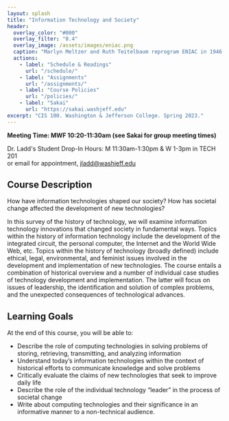 ```yaml
---
layout: splash
title: "Information Technology and Society"
header:
  overlay_color: "#000"
  overlay_filter: "0.4"
  overlay_image: /assets/images/eniac.png
  caption: "Marlyn Meltzer and Ruth Teitelbaum reprogram ENIAC in 1946. Photo credit: [**Wikimedia Commons**](https://commons.wikimedia.org/wiki/File:Reprogramming_ENIAC.png)"
  actions:
    - label: "Schedule & Readings"
      url: "/schedule/"
    - label: "Assignments"
      url: "/assignments/"
    - label: "Course Policies"
      url: "/policies/"
    - label: "Sakai"
      url: "https://sakai.washjeff.edu"
excerpt: "CIS 100. Washington & Jefferson College. Spring 2023."
---
```


**Meeting Time: MWF 10:20-11:30am (see Sakai for group meeting times)**  

Dr. Ladd's Student Drop-In Hours: M 11:30am-1:30pm & W 1-3pm in TECH 201  
or email for appointment, [jladd@washjeff.edu](mailto:jladd@washjeff.edu)

## Course Description

How have information technologies shaped our society? How has societal change affected the development of new technologies?

In this survey of the history of technology, we will examine information technology innovations that changed society in fundamental ways. Topics within the history of information technology include the development of the integrated circuit, the personal computer, the Internet and the World Wide Web, etc. Topics within the history of technology (broadly defined) include ethical, legal, environmental, and feminist issues involved in the development and implementation of new technologies. The course entails a combination of historical overview and a number of individual case studies of technology development and implementation. The latter will focus on issues of leadership, the identification and solution of complex problems, and the unexpected consequences of technological advances.

## Learning Goals

At the end of this course, you will be able to:

- Describe the role of computing technologies in solving problems of storing, retrieving, transmitting, and analyzing information
- Understand today’s information technologies within the context of historical efforts to communicate knowledge and solve problems
- Critically evaluate the claims of new technologies that seek to improve daily life
- Describe the role of the individual technology “leader” in the process of societal change
- Write about computing technologies and their significance in an informative manner to a non-technical audience.
